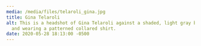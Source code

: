 ```yaml
---
media: /media/files/telaroli_gina.jpg
title: Gina Telaroli
alt: This is a headshot of Gina Telaroli against a shaded, light gray background
  and wearing a patterned collared shirt.
date: 2020-05-28 18:13:00 -0500
---
```

